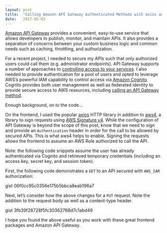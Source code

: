 ```yaml
---
layout:	post
title:	"Calling Amazon API Gateway Authenticated Methods with axios and aws4"
date:	2017-05-03
---
```


[Amazon API Gateway](https://aws.amazon.com/api-gateway/) provides a convenient, easy-to-use service that allows developers to publish, monitor, and maintain APIs. It also provides a separation of concerns between your custom business logic and common needs such as caching, throttling, and authorization.

For a recent project, I needed to secure my APIs such that only authorized users could call them (e.g. administrator endpoints). API Gateway supports a number of approaches to [controlling access to your services](https://docs.aws.amazon.com/apigateway/latest/developerguide/apigateway-control-access-to-api.html). I also needed to provide authentication for a pool of users and opted to leverage AWS’s powerful IAM capability to control access via [Amazon Cognito](https://aws.amazon.com/cognito/). Cognito provides both user management as well as federated identity to provide secure access to AWS resources, including [calling an API Gateway method](https://docs.aws.amazon.com/apigateway/latest/developerguide/permissions.html).

Enough background, on to the code…

On the frontend, I used the popular [axios](https://github.com/mzabriskie/axios) HTTP library in addition to [aws4](https://github.com/mhart/aws4), a library to sign requests using [AWS Signature v4](https://docs.aws.amazon.com/general/latest/gr/signature-version-4.html). While the configuration of API Gateway is beyond the scope of this post, know that we need to sign and provide an `Authentication` header in order for the call to be allowed by secured APIs. This is what aws4 helps to enable. Signing the requests allows the frontend to assume an AWS Role authorized to call the API.

Note: the following code snippets assume the user has already authenticated via Cognito and retrieved temporary credentials (including an access key, secret key, and session token).

First, the following code demonstrates a `GET` to an API secured with `AWS_IAM` authorization:

 gist 06f0cc95c0356e175b5bbca8eab196a7 

Next, let’s consider how the above changes for a `PUT` request. Note the addition to the request body as well as a content-type header.

 gist 3fb39f28728f5fc30362768d7c1abd49 

I hope you found the above useful as you work with these great frontend packages and Amazon API Gateway.

  